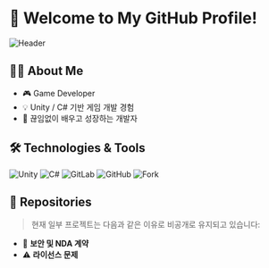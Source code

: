 # 👋 Welcome to My GitHub Profile!

![Header](https://capsule-render.vercel.app/api?type=waving&color=auto&height=200&section=header&text=GitHub%20Profile&fontSize=40)

## 🧑‍💻 About Me
- 🎮 Game Developer
- 💡 Unity / C# 기반 게임 개발 경험
- 🧠 끊임없이 배우고 성장하는 개발자

## 🛠️ Technologies & Tools
![Unity](https://img.shields.io/badge/Unity-000000?style=flat&logo=unity&logoColor=white)
![C#](https://img.shields.io/badge/C%23-239120?style=flat&logo=c-sharp&logoColor=white)
![GitLab](https://img.shields.io/badge/GitLab-FC6D26?style=flat&logo=gitlab&logoColor=white)
![GitHub](https://img.shields.io/badge/GitHub-181717?style=for-the-badge&logo=github&logoColor=white)
![Fork](https://img.shields.io/badge/Fork-795548?style=for-the-badge&logo=git&logoColor=white)

## 📁 Repositories
> 현재 일부 프로젝트는 다음과 같은 이유로 비공개로 유지되고 있습니다:
- 🔐 **보안 및 NDA 계약**
- ⚠️ **라이선스 문제**
